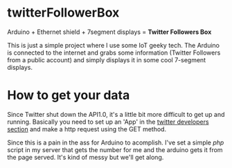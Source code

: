 twitterFollowerBox
==================
Arduino + Ethernet shield + 7segment displays = **Twitter Followers Box**


This is just a simple project where I use some IoT geeky tech. The Arduino is connected to the internet and grabs some information (Twitter Followers from a public account) and simply displays it in some cool 7-segment displays.

How to get your data
=================
Since Twitter shut down the API1.0, it's a little bit more difficult to get up and running. Basically you need to set up an 'App' in the [twitter developers section](dev.twitter.com) and make a http request using the GET method.

Since this is a pain in the ass for Arduino to acomplish. I've set a simple *php* script in my server that gets the number for me and the arduino gets it from the page served. It's kind of messy but we'll get along.
